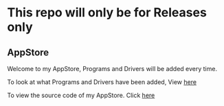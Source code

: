 # This repo will only be for Releases only

## AppStore
Welcome to my AppStore, Programs and Drivers will be added every time.

To look at what Programs and Drivers have been added, View [here](https://git.lunadrop.top/sofiaslost/AppStore/src/branch/master/Apps.md)

To view the source code of my AppStore. Click [here](https://git.lunadrop.top/sofiaslost/AppStore/src/branch/master)
